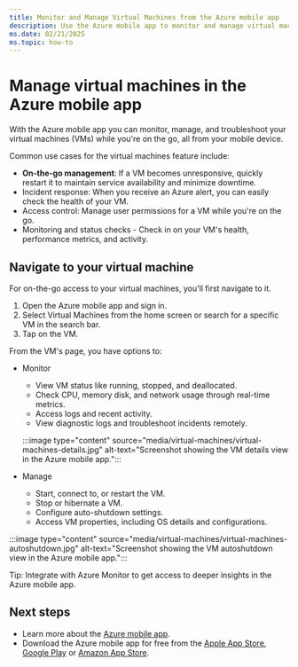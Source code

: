 ```yaml
---
title: Monitor and Manage Virtual Machines from the Azure mobile app
description: Use the Azure mobile app to monitor and manage virtual machines.
ms.date: 02/21/2025
ms.topic: how-to
---
```


# Manage virtual machines in the Azure mobile app

With the Azure mobile app you can monitor, manage, and troubleshoot your virtual machines (VMs) while you're on the go, all from your mobile device. 

Common use cases for the virtual machines feature include: 
- **On-the-go management**: If a VM becomes unresponsive, quickly restart it to maintain service availability and minimize downtime.
- Incident response: When you receive an Azure alert, you can easily check the health of your VM.
- Access control: Manage user permissions for a VM while you're on the go.
- Monitoring and status checks - Check in on your VM's health, performance metrics, and activity.

## Navigate to your virtual machine

For on-the-go access to your virtual machines, you'll first navigate to it.

1. Open the Azure mobile app and sign in.
2. Select Virtual Machines from the home screen or search for a specific VM in the search bar.
3. Tap on the VM.

From the VM's page, you have options to:
- Monitor
  - View VM status like running, stopped, and deallocated.
  - Check CPU, memory disk, and network usage through real-time metrics.
  - Access logs and recent activity.
  - View diagnostic logs and troubleshoot incidents remotely.

  :::image type="content" source="media/virtual-machines/virtual-machines-details.jpg" alt-text="Screenshot showing the VM details view in the Azure mobile app.":::

- Manage
  - Start, connect to, or restart the VM.
  - Stop or hibernate a VM.
  - Configure auto-shutdown settings.
  - Access VM properties, including OS details and configurations.

:::image type="content" source="media/virtual-machines/virtual-machines-autoshutdown.jpg" alt-text="Screenshot showing the VM autoshutdown view in the Azure mobile app.":::

Tip: Integrate with Azure Monitor to get access to deeper insights in the Azure mobile app. 

## Next steps

- Learn more about the [Azure mobile app](overview.md).
- Download the Azure mobile app for free from the [Apple App Store](https://aka.ms/ReferAzureIOSMSLearnMobileAppDocs), [Google Play](https://aka.ms/azureapp/android/doc) or [Amazon App Store](https://aka.ms/azureapp/amazon/doc).
